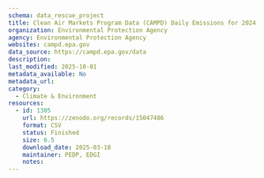 ```yaml
---
schema: data_rescue_project 
title: Clean Air Markets Program Data (CAMPD) Daily Emissions for 2024 by Quarter
organization: Environmental Protection Agency
agency: Environmental Protection Agency
websites: campd.epa.gov
data_source: https://campd.epa.gov/data
description: 
last_modified: 2025-10-01
metadata_available: No
metadata_url: 
category:
  - Climate & Environment 
resources:
  - id: 1305
    url: https://zenodo.org/records/15047486
    format: CSV
    status: Finished
    size: 6.5
    download_date: 2025-03-18
    maintainer: PEDP, EDGI
    notes: 
---
```


